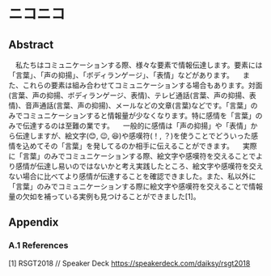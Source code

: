# ニコニコ

## Abstract

　私たちはコミュニケーションする際、様々な要素で情報伝達します。要素には「言葉」、「声の抑揚」、「ボディランゲージ」、「表情」などがあります。
　また、これらの要素は組み合わせてコミュニケーションする場合もあります。対面(言葉、声の抑揚、ボディランゲージ、表情)、テレビ通話(言葉、声の抑揚、表情)、音声通話(言葉、声の抑揚)、メールなどの文章(言葉)などです。「言葉」のみでコミュニケーションすると情報量が少なくなります。特に感情を「言葉」のみで伝達するのは至難の業です。
　一般的に感情は「声の抑揚」や「表情」から伝達しますが、絵文字(😊, 😉, 😆)や感嘆符(！, ？)を使うことでどういった感情を込めてその「言葉」を発してるのか相手に伝えることができます。
　実際に「言葉」のみでコミュニケーションする際、絵文字や感嘆符を交えることでより感情が伝達し易いのではないかと考え実践したところ、絵文字や感嘆符を交えない場合に比べてより感情が伝達することを確認できました。また、私以外に「言葉」のみでコミュニケーションする際に絵文字や感嘆符を交えることで情報量の欠如を補っている実例も見つけることができました[1]。

## Appendix

### A.1 References

[1] RSGT2018 // Speaker Deck https://speakerdeck.com/daiksy/rsgt2018
